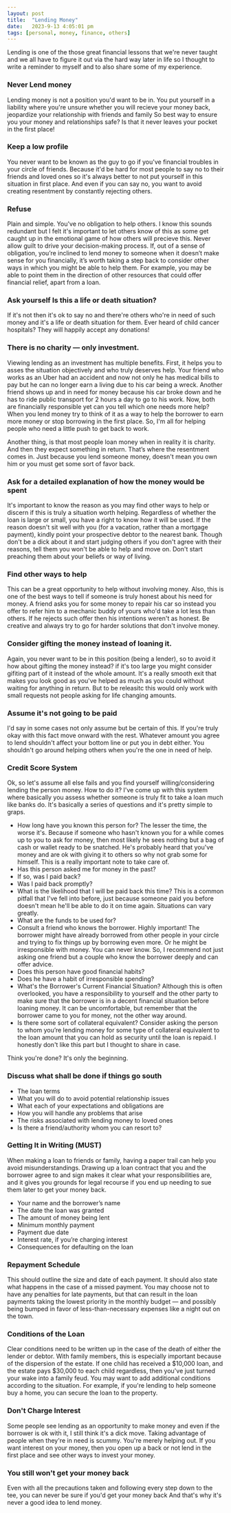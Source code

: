 ```yaml
---
layout: post
title:  "Lending Money"
date:   2023-9-13 4:05:01 pm
tags: [personal, money, finance, others]
---
```


Lending is one of the those great financial lessons that we're never taught and we all have to figure it out via the hard way later
in life so I thought to write a reminder to myself and to also share some of my experience.

### Never Lend money
Lending money is not a position you'd want to be in. You put yourself in a liability where you're unsure whether
you will recieve your money back, jeopardize your relationship with friends and family 
So best way to ensure you your money and relationships safe? Is that it never leaves your pocket in the first place!

### Keep a low profile
You never want to be known as the guy to go if you've financial troubles in your circle of friends. Because it'd be hard for most people to say no to their friends and loved ones
so it's always better to not put yourself in this situation in first place. And even if you can say no, you want to avoid
creating resentment by constantly rejecting others.

### Refuse
Plain and simple. You've no obligation to help others. I know this sounds redundant but I felt it's
important to let others know of this as some get caught up in the emotional game of how others will precieve this.
Never allow guilt to drive your decision-making process. If, out of a sense of obligation, you’re inclined to lend money
to someone when it doesn’t make sense for you financially, it’s worth taking a step back to consider other ways in which you might be able to help them. For example, you may be able to point them in the direction of other resources that could offer financial relief, apart from a loan.

### Ask yourself Is this a life or death situation?
If it's not then it's ok to say no and there're others who're in need of such money and it's a life
or death situation for them. Ever heard of child cancer hospitals? They will happily accept any donations! 

### There is no charity — only investment.

Viewing lending as an investment has multiple benefits. First, it helps you to asses the situation objectively and who truly deserves help.
Your friend who works as an Uber had an accident and now not only he has medical bills to pay but he can no longer earn a living due to his car being a wreck.
Another friend shows up and in need for money because his car broke down and he
has to ride public transport for 2 hours a day to go to his work. Now, both are financially responsible yet can you tell which one needs more help?
When you lend money try to think of it as a way to help the borrower to earn more money or stop borrowing in the first place.
So, I'm all for helping people who need a little push to get back to work.

Another thing, is that most people loan money when in reality it is charity. And then they expect something in return. That’s where the resentment comes in.
Just because you lend someone money, doesn't mean you own him or you must get some sort of favor back. 

### Ask for a detailed explanation of how the money would be spent
It's important to know the reason as you may find other ways to help or discern if this is truly a situation worth helping.
Regardless of whether the loan is large or small, you have a right to know how it will be used.
If the reason doesn't sit well with you (for a vacation, rather than a mortgage payment), kindly point your prospective debtor to the nearest bank.
Though don't be a dick about it and start judging others if you don't agree with their reasons, tell them you won't be able
to help and move on. Don't start preaching them about your beliefs or way of living.

### Find other ways to help
This can be a great opportunity to help without involving money. Also, this is one of the best ways
to tell if someone is truly honest about his need for money. A friend asks you for some money to repair
his car so instead you offer to refer him to a mechanic buddy of yours who'd take a lot less than others. If he rejects such
offer then his intentions weren't as honest. Be creative and always try to go for harder solutions that don't involve money. 

### Consider gifting the money instead of loaning it.
Again, you never want to be in this position (being a lender), so to avoid it how about gifting the money instead? if it's too
large you might consider gifiting part of it instead of the whole amount. It's a really smooth exit that makes you look good
as you've helped as much as you could without waiting for anything in return. But to be releasitc this would only work with
small requests not people asking for life changing amounts.

### Assume it's not going to be paid
I'd say in some cases not only assume but be certain of this. If you're truly okay with this
fact move onward with the rest. Whatever amount you agree to lend shouldn't affect your bottom line or put you in debt either.
You shouldn't go around helping others when you're the one in need of help. 

### Credit Score System
Ok, so let's assume all else fails and you find yourself willing/considering lending the person money. How to do it? I've come
up with this system where basically you assess whether someone is truly fit to take a loan much like banks do. It's basically
a series of questions and it's pretty simple to graps.

- How long have you known this person for? The lesser the time, the worse it's. Because if someone who hasn't known you for
a while comes up to you to ask for money, then most likely he sees nothing but a bag of cash or wallet ready to be snatched.
He's probably heard that you've money and are ok with giving it to others so why not grab some for himself. This is a really
important note to take care of.
- Has this person asked me for money in the past?
- If so, was I paid back?
- Was I paid back promptly?
- What is the likelihood that I will be paid back this time? This is a common pitfall that I've fell into before, just because
someone paid you before doesn't mean he'll be able to do it on time again. Situations can vary greatly.
- What are the funds to be used for?
- Consult a friend who knows the borrower. Highly important! The borrower might have already borrowed from other
people in your circle and trying to fix things up by borrowing even more. Or he might be irresponsible with money. You can never
know. So, I recommend not just asking one friend but a couple who know the borrower deeply and can offer advice.
- Does this person have good financial habits?
- Does he have a habit of irresponsible spending?
- What's the Borrower's Current Financial Situation?
Although this is often overlooked, you have a responsibility to yourself and the other party to make sure
that the borrower is in a decent financial situation before loaning money. It can be uncomfortable, but remember
that the borrower came to you for money, not the other way around.
- Is there some sort of collateral equivalent?
Consider asking the person to whom you’re lending money for some type of collateral equivalent to the loan amount
that you can hold as security until the loan is repaid. I honestly don't like this part but I thought to share in case.

Think you're done? It's only the beginning.

### Discuss what shall be done if things go south
- The loan terms
- What you will do to avoid potential relationship issues
- What each of your expectations and obligations are
- How you will handle any problems that arise
- The risks associated with lending money to loved ones
- Is there a friend/authority whom you can resort to? 

### Getting It in Writing (MUST)

When making a loan to friends or family, having a paper trail can help you avoid misunderstandings. Drawing up a loan contract that you and the borrower agree to and sign makes it clear what your responsibilities are, and it gives you grounds for legal recourse if you end up needing to sue them later to get your money back. 

- Your name and the borrower’s name
- The date the loan was granted
- The amount of money being lent
- Minimum monthly payment
- Payment due date
- Interest rate, if you’re charging interest
- Consequences for defaulting on the loan

### Repayment Schedule

This should outline the size and date of each payment. It should also state what happens in the case of a missed payment. You may choose not to have any penalties for late payments, but that can result in the loan payments taking the lowest priority in the monthly budget — and possibly being bumped in favor of less-than-necessary expenses like a night out on the town.

### Conditions of the Loan

Clear conditions need to be written up in the case of the death of either the lender or debtor. With family members, this is especially important because of the dispersion of the estate. If one child has received a $10,000 loan, and the estate pays $30,000 to each child regardless, then you've just turned your wake into a family feud. You may want to add additional conditions according to the situation. For example, if you're lending to help someone buy a home, you can secure the loan to the property.

### Don't Charge Interest

Some people see lending as an opportunity to make money and even if the borrower is ok with it, I still think it's a dick move.
Taking advantage of people when they're in need is scummy. You're merely helping out. If you want interest on your money, then you open up a back or
not lend in the first place and see other ways to invest your money.

### You still won't get your money back

Even with all the precautions taken and following every step down to the tee, you can never be sure if you'd get your money back
And that's why it's never a good idea to lend money.
